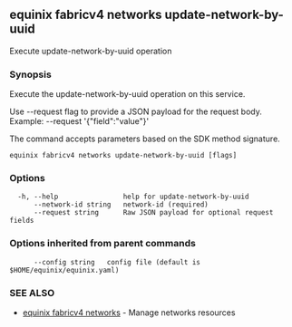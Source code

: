 ## equinix fabricv4 networks update-network-by-uuid

Execute update-network-by-uuid operation

### Synopsis

Execute the update-network-by-uuid operation on this service.

Use --request flag to provide a JSON payload for the request body.
Example: --request '{"field":"value"}'

The command accepts parameters based on the SDK method signature.

```
equinix fabricv4 networks update-network-by-uuid [flags]
```

### Options

```
  -h, --help                help for update-network-by-uuid
      --network-id string   network-id (required)
      --request string      Raw JSON payload for optional request fields
```

### Options inherited from parent commands

```
      --config string   config file (default is $HOME/equinix/equinix.yaml)
```

### SEE ALSO

* [equinix fabricv4 networks](equinix_fabricv4_networks.md)	 - Manage networks resources

